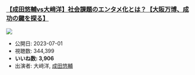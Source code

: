 ### [【成田悠輔vs大﨑洋】社会課題のエンタメ化とは？【大阪万博、成功の鍵を探る】](https://www.youtube.com/watch?v=YL17SfXfZ5Y)
[![](https://img.youtube.com/vi/YL17SfXfZ5Y/sddefault.jpg)](https://www.youtube.com/watch?v=YL17SfXfZ5Y)
-   公開日: 2023-07-01
-   視聴数: 344,399
-   **いいね数: 3,906**
-   出演者: 大﨑洋, [成田悠輔](/rehacq_fan/people/成田悠輔 "wikilink")
